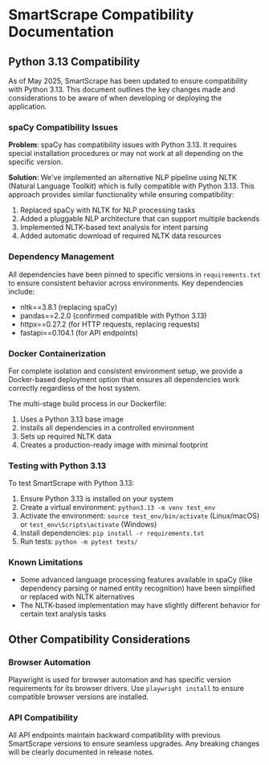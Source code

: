 # SmartScrape Compatibility Documentation

## Python 3.13 Compatibility

As of May 2025, SmartScrape has been updated to ensure compatibility with Python 3.13. This document outlines the key changes made and considerations to be aware of when developing or deploying the application.

### spaCy Compatibility Issues

**Problem**: spaCy has compatibility issues with Python 3.13. It requires special installation procedures or may not work at all depending on the specific version.

**Solution**: We've implemented an alternative NLP pipeline using NLTK (Natural Language Toolkit) which is fully compatible with Python 3.13. This approach provides similar functionality while ensuring compatibility:

1. Replaced spaCy with NLTK for NLP processing tasks
2. Added a pluggable NLP architecture that can support multiple backends
3. Implemented NLTK-based text analysis for intent parsing
4. Added automatic download of required NLTK data resources

### Dependency Management

All dependencies have been pinned to specific versions in `requirements.txt` to ensure consistent behavior across environments. Key dependencies include:

- nltk==3.8.1 (replacing spaCy)
- pandas==2.2.0 (confirmed compatible with Python 3.13)
- httpx==0.27.2 (for HTTP requests, replacing requests)
- fastapi==0.104.1 (for API endpoints)

### Docker Containerization

For complete isolation and consistent environment setup, we provide a Docker-based deployment option that ensures all dependencies work correctly regardless of the host system.

The multi-stage build process in our Dockerfile:
1. Uses a Python 3.13 base image
2. Installs all dependencies in a controlled environment
3. Sets up required NLTK data
4. Creates a production-ready image with minimal footprint

### Testing with Python 3.13

To test SmartScrape with Python 3.13:

1. Ensure Python 3.13 is installed on your system
2. Create a virtual environment: `python3.13 -m venv test_env`
3. Activate the environment: `source test_env/bin/activate` (Linux/macOS) or `test_env\Scripts\activate` (Windows)
4. Install dependencies: `pip install -r requirements.txt`
5. Run tests: `python -m pytest tests/`

### Known Limitations

- Some advanced language processing features available in spaCy (like dependency parsing or named entity recognition) have been simplified or replaced with NLTK alternatives
- The NLTK-based implementation may have slightly different behavior for certain text analysis tasks

## Other Compatibility Considerations

### Browser Automation

Playwright is used for browser automation and has specific version requirements for its browser drivers. Use `playwright install` to ensure compatible browser versions are installed.

### API Compatibility

All API endpoints maintain backward compatibility with previous SmartScrape versions to ensure seamless upgrades. Any breaking changes will be clearly documented in release notes.